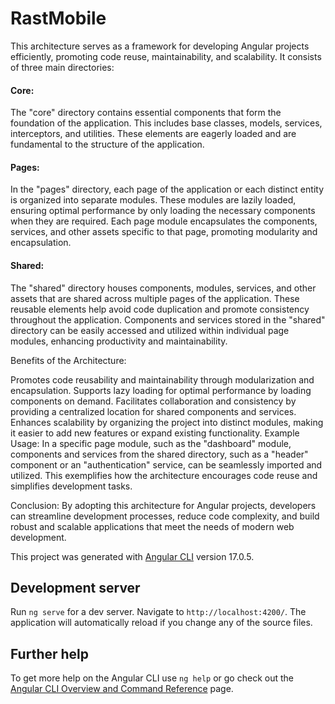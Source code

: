 # RastMobile

This architecture serves as a framework for developing Angular projects efficiently, promoting code reuse, maintainability, and scalability. It consists of three main directories:

#### Core:
The "core" directory contains essential components that form the foundation of the application. This includes base classes, models, services, interceptors, and utilities. These elements are eagerly loaded and are fundamental to the structure of the application.

#### Pages:
In the "pages" directory, each page of the application or each distinct entity is organized into separate modules. These modules are lazily loaded, ensuring optimal performance by only loading the necessary components when they are required. Each page module encapsulates the components, services, and other assets specific to that page, promoting modularity and encapsulation.

#### Shared:
The "shared" directory houses components, modules, services, and other assets that are shared across multiple pages of the application. These reusable elements help avoid code duplication and promote consistency throughout the application. Components and services stored in the "shared" directory can be easily accessed and utilized within individual page modules, enhancing productivity and maintainability.

Benefits of the Architecture:

Promotes code reusability and maintainability through modularization and encapsulation.
Supports lazy loading for optimal performance by loading components on demand.
Facilitates collaboration and consistency by providing a centralized location for shared components and services.
Enhances scalability by organizing the project into distinct modules, making it easier to add new features or expand existing functionality.
Example Usage:
In a specific page module, such as the "dashboard" module, components and services from the shared directory, such as a "header" component or an "authentication" service, can be seamlessly imported and utilized. This exemplifies how the architecture encourages code reuse and simplifies development tasks.

Conclusion:
By adopting this architecture for Angular projects, developers can streamline development processes, reduce code complexity, and build robust and scalable applications that meet the needs of modern web development.


This project was generated with [Angular CLI](https://github.com/angular/angular-cli) version 17.0.5.


## Development server

Run `ng serve` for a dev server. Navigate to `http://localhost:4200/`. The application will automatically reload if you change any of the source files.

## Further help

To get more help on the Angular CLI use `ng help` or go check out the [Angular CLI Overview and Command Reference](https://angular.io/cli) page.
